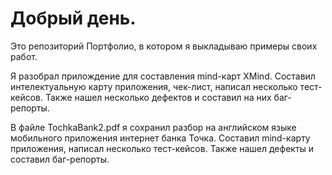 # Добрый день.

Это репозиторий Портфолио, в котором я выкладываю примеры своих работ.

Я разобрал прилождение для составления mind-карт XMind. Составил интелектуальную карту приложения, чек-лист, написал несколько тест-кейсов. Также нашел несколько дефектов и составил на них баг-репорты.

В файле TochkaBank2.pdf я сохранил разбор на английском языке мобильного приложения интернет банка Точка. 
Составил mind-карту приложения, написал несколько тест-кейсов. Также нашел дефекты и составил баг-репорты.


 
